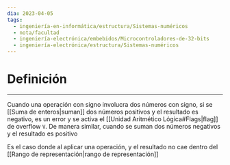 ```yaml
---
dia: 2023-04-05
tags:
  - ingeniería-en-informática/estructura/Sistemas-numéricos
  - nota/facultad
  - ingeniería-electrónica/embebidos/Microcontroladores-de-32-bits
  - ingeniería-electrónica/estructura/Sistemas-numéricos
---
```

# Definición
---
Cuando una operación con signo involucra dos números con signo, si se [[Suma de enteros|suman]] dos números positivos y el resultado es negativo, es un error y se activa el [[Unidad Aritmético Lógica#Flags|flag]] de overflow `V`. De manera similar, cuando se suman dos números negativos y el resultado es positivo

Es el caso donde al aplicar una operación, y el resultado no cae dentro del [[Rango de representación|rango de representación]]